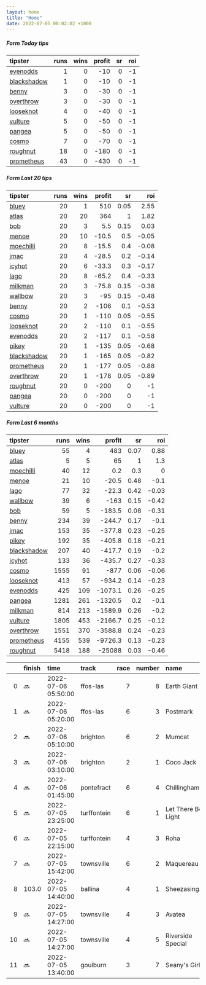 ```yaml
---   
layout: home  
title: "Home"   
date: 2022-07-05 08:02:02 +1000  
---   
```



##### Form Today tips   

| tipster                                                         |   runs |   wins |   profit |   sr |   roi |
|:----------------------------------------------------------------|-------:|-------:|---------:|-----:|------:|
| [evenodds](https://mrwayneo.github.io/tips/evenodds.html)       |      1 |      0 |      -10 |    0 |    -1 |
| [blackshadow](https://mrwayneo.github.io/tips/blackshadow.html) |      1 |      0 |      -10 |    0 |    -1 |
| [benny](https://mrwayneo.github.io/tips/benny.html)             |      3 |      0 |      -30 |    0 |    -1 |
| [overthrow](https://mrwayneo.github.io/tips/overthrow.html)     |      3 |      0 |      -30 |    0 |    -1 |
| [looseknot](https://mrwayneo.github.io/tips/looseknot.html)     |      4 |      0 |      -40 |    0 |    -1 |
| [vulture](https://mrwayneo.github.io/tips/vulture.html)         |      5 |      0 |      -50 |    0 |    -1 |
| [pangea](https://mrwayneo.github.io/tips/pangea.html)           |      5 |      0 |      -50 |    0 |    -1 |
| [cosmo](https://mrwayneo.github.io/tips/cosmo.html)             |      7 |      0 |      -70 |    0 |    -1 |
| [roughnut](https://mrwayneo.github.io/tips/roughnut.html)       |     18 |      0 |     -180 |    0 |    -1 |
| [prometheus](https://mrwayneo.github.io/tips/prometheus.html)   |     43 |      0 |     -430 |    0 |    -1 |

##### Form Last 20 tips   

| tipster                                                         |   runs |   wins |   profit |   sr |   roi |
|:----------------------------------------------------------------|-------:|-------:|---------:|-----:|------:|
| [bluey](https://mrwayneo.github.io/tips/bluey.html)             |     20 |      1 |    510   | 0.05 |  2.55 |
| [atlas](https://mrwayneo.github.io/tips/atlas.html)             |     20 |     20 |    364   | 1    |  1.82 |
| [bob](https://mrwayneo.github.io/tips/bob.html)                 |     20 |      3 |      5.5 | 0.15 |  0.03 |
| [menoe](https://mrwayneo.github.io/tips/menoe.html)             |     20 |     10 |    -10.5 | 0.5  | -0.05 |
| [moechilli](https://mrwayneo.github.io/tips/moechilli.html)     |     20 |      8 |    -15.5 | 0.4  | -0.08 |
| [jmac](https://mrwayneo.github.io/tips/jmac.html)               |     20 |      4 |    -28.5 | 0.2  | -0.14 |
| [icyhot](https://mrwayneo.github.io/tips/icyhot.html)           |     20 |      6 |    -33.3 | 0.3  | -0.17 |
| [lago](https://mrwayneo.github.io/tips/lago.html)               |     20 |      8 |    -65.2 | 0.4  | -0.33 |
| [milkman](https://mrwayneo.github.io/tips/milkman.html)         |     20 |      3 |    -75.8 | 0.15 | -0.38 |
| [wallbow](https://mrwayneo.github.io/tips/wallbow.html)         |     20 |      3 |    -95   | 0.15 | -0.48 |
| [benny](https://mrwayneo.github.io/tips/benny.html)             |     20 |      2 |   -106   | 0.1  | -0.53 |
| [cosmo](https://mrwayneo.github.io/tips/cosmo.html)             |     20 |      1 |   -110   | 0.05 | -0.55 |
| [looseknot](https://mrwayneo.github.io/tips/looseknot.html)     |     20 |      2 |   -110   | 0.1  | -0.55 |
| [evenodds](https://mrwayneo.github.io/tips/evenodds.html)       |     20 |      2 |   -117   | 0.1  | -0.58 |
| [pikey](https://mrwayneo.github.io/tips/pikey.html)             |     20 |      1 |   -135   | 0.05 | -0.68 |
| [blackshadow](https://mrwayneo.github.io/tips/blackshadow.html) |     20 |      1 |   -165   | 0.05 | -0.82 |
| [prometheus](https://mrwayneo.github.io/tips/prometheus.html)   |     20 |      1 |   -177   | 0.05 | -0.88 |
| [overthrow](https://mrwayneo.github.io/tips/overthrow.html)     |     20 |      1 |   -178   | 0.05 | -0.89 |
| [roughnut](https://mrwayneo.github.io/tips/roughnut.html)       |     20 |      0 |   -200   | 0    | -1    |
| [pangea](https://mrwayneo.github.io/tips/pangea.html)           |     20 |      0 |   -200   | 0    | -1    |
| [vulture](https://mrwayneo.github.io/tips/vulture.html)         |     20 |      0 |   -200   | 0    | -1    |

##### Form Last 6 months   

| tipster                                                         |   runs |   wins |   profit |   sr |   roi |
|:----------------------------------------------------------------|-------:|-------:|---------:|-----:|------:|
| [bluey](https://mrwayneo.github.io/tips/bluey.html)             |     55 |      4 |    483   | 0.07 |  0.88 |
| [atlas](https://mrwayneo.github.io/tips/atlas.html)             |      5 |      5 |     65   | 1    |  1.3  |
| [moechilli](https://mrwayneo.github.io/tips/moechilli.html)     |     40 |     12 |      0.2 | 0.3  |  0    |
| [menoe](https://mrwayneo.github.io/tips/menoe.html)             |     21 |     10 |    -20.5 | 0.48 | -0.1  |
| [lago](https://mrwayneo.github.io/tips/lago.html)               |     77 |     32 |    -22.3 | 0.42 | -0.03 |
| [wallbow](https://mrwayneo.github.io/tips/wallbow.html)         |     39 |      6 |   -163   | 0.15 | -0.42 |
| [bob](https://mrwayneo.github.io/tips/bob.html)                 |     59 |      5 |   -183.5 | 0.08 | -0.31 |
| [benny](https://mrwayneo.github.io/tips/benny.html)             |    234 |     39 |   -244.7 | 0.17 | -0.1  |
| [jmac](https://mrwayneo.github.io/tips/jmac.html)               |    153 |     35 |   -377.8 | 0.23 | -0.25 |
| [pikey](https://mrwayneo.github.io/tips/pikey.html)             |    192 |     35 |   -405.8 | 0.18 | -0.21 |
| [blackshadow](https://mrwayneo.github.io/tips/blackshadow.html) |    207 |     40 |   -417.7 | 0.19 | -0.2  |
| [icyhot](https://mrwayneo.github.io/tips/icyhot.html)           |    133 |     36 |   -435.7 | 0.27 | -0.33 |
| [cosmo](https://mrwayneo.github.io/tips/cosmo.html)             |   1555 |     91 |   -877   | 0.06 | -0.06 |
| [looseknot](https://mrwayneo.github.io/tips/looseknot.html)     |    413 |     57 |   -934.2 | 0.14 | -0.23 |
| [evenodds](https://mrwayneo.github.io/tips/evenodds.html)       |    425 |    109 |  -1073.1 | 0.26 | -0.25 |
| [pangea](https://mrwayneo.github.io/tips/pangea.html)           |   1281 |    261 |  -1320.5 | 0.2  | -0.1  |
| [milkman](https://mrwayneo.github.io/tips/milkman.html)         |    814 |    213 |  -1589.9 | 0.26 | -0.2  |
| [vulture](https://mrwayneo.github.io/tips/vulture.html)         |   1805 |    453 |  -2166.7 | 0.25 | -0.12 |
| [overthrow](https://mrwayneo.github.io/tips/overthrow.html)     |   1551 |    370 |  -3588.8 | 0.24 | -0.23 |
| [prometheus](https://mrwayneo.github.io/tips/prometheus.html)   |   4155 |    539 |  -9726.3 | 0.13 | -0.23 |
| [roughnut](https://mrwayneo.github.io/tips/roughnut.html)       |   5418 |    188 | -25088   | 0.03 | -0.46 |

|    | finish   | time                | track       |   race |   number | name               |   odds | tipster              |
|---:|:---------|:--------------------|:------------|-------:|---------:|:-------------------|-------:|:---------------------|
|  0 | :soon:   | 2022-07-06 05:50:00 | ffos-las    |      7 |        8 | Earth Giant        |   0    | looseknot            |
|  1 | :soon:   | 2022-07-06 05:20:00 | ffos-las    |      6 |        3 | Postmark           |   0    | looseknot            |
|  2 | :soon:   | 2022-07-06 05:10:00 | brighton    |      6 |        2 | Mumcat             |   0    | overthrow            |
|  3 | :soon:   | 2022-07-06 03:10:00 | brighton    |      2 |        1 | Coco Jack          |   0    | vulture              |
|  4 | :soon:   | 2022-07-06 01:45:00 | pontefract  |      6 |        4 | Chillingham        |   3.75 | looseknot            |
|  5 | :soon:   | 2022-07-05 23:25:00 | turffontein |      6 |        1 | Let There Be Light |   0    | benny,pangea         |
|  6 | :soon:   | 2022-07-05 22:15:00 | turffontein |      4 |        3 | Roha               |   0    | vulture,pangea       |
|  7 | :soon:   | 2022-07-05 15:42:00 | townsville  |      6 |        2 | Maquereau          |   4.4  | pangea,overthrow     |
|  8 | 103.0    | 2022-07-05 14:40:00 | ballina     |      4 |        1 | Sheezasinga        |   0    | pangea               |
|  9 | :soon:   | 2022-07-05 14:27:00 | townsville  |      4 |        3 | Avatea             |   3.25 | evenodds,blackshadow |
| 10 | :soon:   | 2022-07-05 14:27:00 | townsville  |      4 |        5 | Riverside Special  |   7    | benny,pangea         |
| 11 | :soon:   | 2022-07-05 13:40:00 | goulburn    |      3 |        7 | Seany's Girl       |   4.6  | looseknot            |